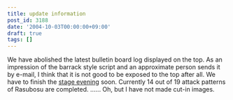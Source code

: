 ```yaml
---
title: update information
post_id: 3188
date: '2004-10-03T00:00:00+09:00'
draft: true
tags: []
---
```


We have abolished the latest bulletin board log displayed on the top. As an impression of the barrack style script and an approximate person sends it by e-mail, I think that it is not good to be exposed to the top after all. We have to finish the [stage evening](https://danmaq.com/tag/touhou-in-phantasm) soon. Currently 14 out of 19 attack patterns of Rasubosu are completed. ...... Oh, but I have not made cut-in images.
